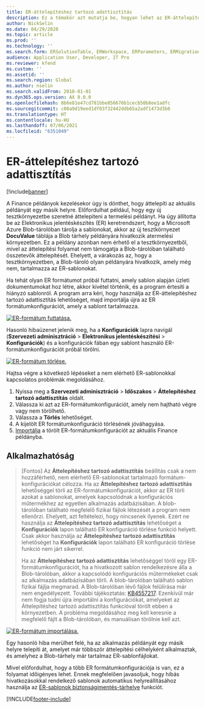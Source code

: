```yaml
---
title: ER-áttelepítéshez tartozó adattisztítás
description: Ez a témakör azt mutatja be, hogyan lehet az ER-áttelepítéshez tartozó adattisztítás funkcióval megoldani az ER-sablonokkal kapcsolatos problémákat.
author: NickSelin
ms.date: 04/29/2020
ms.topic: article
ms.prod: ''
ms.technology: ''
ms.search.form: ERSolutionTable, ERWorkspace, ERParameters, ERMigrationCleanup
audience: Application User, Developer, IT Pro
ms.reviewer: kfend
ms.custom: ''
ms.assetid: ''
ms.search.region: Global
ms.author: nselin
ms.search.validFrom: 2018-01-01
ms.dyn365.ops.version: AX 8.0.0
ms.openlocfilehash: 8b6e81e47cd781bbe856676b1cecb50b8ee1adfc
ms.sourcegitcommit: c08a9d19eed1df03f32442ddb65a2adf1473d3b6
ms.translationtype: HT
ms.contentlocale: hu-HU
ms.lasthandoff: 07/06/2021
ms.locfileid: "6351049"
---
```

# <a name="er-migration-cleanup"></a>ER-áttelepítéshez tartozó adattisztítás 

[!include[banner](../includes/banner.md)]

A Finance példányok kezelésekor úgy is dönthet, hogy áttelepíti az aktuális példányát egy másik helyre. Előfordulhat például, hogy egy új tesztkörnyezetbe szeretné áttelepíteni a termelési példányt. Ha úgy állította be az Elektronikus jelentéskészítés (ER) keretrendszert, hogy a Microsoft Azure Blob-tárolóban tárolja a sablonokat, akkor az új tesztkörnyezet **DocuValue** táblája a Blob tárhely példányára hivatkozik atermelési környezetben. Ez a példány azonban nem érhető el a tesztkörnyezetből, mivel az áttelepítési folyamat nem támogatja a Blob-tárolóban található összetevők áttelepítését. Ehelyett, a várakozás az, hogy a tesztkörnyezetben, a Blob-tároló olyan példányára hivatkozik, amely még nem, tartalmazza az ER-sablonokat.

Ha tehát olyan ER formátumot próbál futtatni, amely sablon alapján üzleti dokumentumokat hoz létre, akkor kivétel történik, és a program értesíti a hiányzó sablonról. A program arra kéri, hogy használja az ER-áttelepítéshez tartozó adattisztítás lehetőséget, majd importálja újra az ER formátumkonfigurációt, amely a sablont tartalmazza.

[![ER-formátum futtatása.](./media/er-migration-cleanup-run.png)](./media/er-migration-cleanup-run.png)

Hasonló hibaüzenet jelenik meg, ha a **Konfigurációk** lapra navigál (**Szervezeti adminisztráció** \> **Elektronikus jelentéskészítési** \> **Konfigurációk**) és a konfigurációk fában egy sablont használó ER-formátumkonfigurációt próbál törölni.

[![ER-formátum törlése.](./media/er-migration-cleanup-delete.png)](./media/er-migration-cleanup-delete.png)

Hajtsa végre a következő lépéseket a nem elérhető ER-sablonokkal kapcsolatos problémák megoldásához.

1.  Nyissa meg a **Szervezeti adminisztráció** \> **Időszakos** \> **Áttelepítéshez tartozó adattisztítás** oldalt.
2.  Válassza ki azt az ER-formátumkonfigurációt, amely nem hajtható végre vagy nem törölhető.
3.  Válassza a **Törlés** lehetőséget.
4.  A kijelölt ER formátumkonfiguráció törlésének jóváhagyása.
5.  [Importálja](download-electronic-reporting-configuration-lcs.md) a törölt ER-formátumkonfigurációt az aktuális Finance példányba.

## <a name="applicability"></a>Alkalmazhatóság

> [Fontos] Az **Áttelepítéshez tartozó adattisztítás** beállítás csak a nem hozzáférhető, nem elérhető ER-sablonokat tartalmazó formátum-konfigurációkat célozza. Ha az **Áttelepítéshez tartozó adattisztítás** lehetőséggel törli az ER-formátumkonfigurációt, akkor az ER törli azokat a sablonokat, amelyek kapcsolódnak a konfigurációs műtermékhez az egyetlen alkalmazás adatbázisában. A blob-tárolóban található megfelelő fizikai fájlok létezését a program nem ellenőrzi. Ehelyett, azt feltételezi, hogy nincsenek ilyenek. Ezért ne használja az **Áttelepítéshez tartozó adattisztítás** lehetőséget a **Konfigurációk** lapon található ER konfiguráció törlése funkció helyett. Csak akkor használja az **Áttelepítéshez tartozó adattisztítás** lehetőséget ha **Konfigurációk** lapon található ER konfiguráció törlése funkció nem járt sikerrel.
>
> Ha az **Áttelepítéshez tartozó adattisztítás** lehetőséggel töröl egy ER-formátumkonfigurációt, ha a hivatkozott sablon rendelkezésre álla a Blob-tárolóban, akkor a kapcsolódó konfigurációs műtermékeket csak az alkalmazás adatbázisában törli. A blob-tárolóban található sablon fizikai fájlja megmarad. A Blob-tárolóban lévő fájlok felülírása már nem engedélyezett. További tájékoztatás: [KB4557217](https://fix.lcs.dynamics.com/Issue/Details?kb=4557217). Ezenkívül már nem fogja tudni újra importálni a konfigurációkat, amelyeket az Áttelepítéshez tartozó adattisztítás funkcióval törölt ebben a környezetben. A probléma megoldásához meg kell keresnie a megfelelő fájlt a Blob-tárolóban, és manuálisan törölnie kell azt.

[![ER-formátum importálása.](./media/er-migration-cleanup-import.png)](./media/er-migration-cleanup-import.png)

Egy hasonló hiba merülhet felé, ha az alkalmazás példányát egy másik helyre telepíti át, amelyet már többször áttelepítési célhelyként alkalmaztak, és amelyhez a Blob-tárhely már tartalmaz ER-sablonfájlokat.

Mivel előfordulhat, hogy a több ER formátumkonfigurációja is van, ez a folyamat időigényes lehet. Ennek megfelelően javasoljuk, hogy hibás hivatkozásokkal rendelkező sablonok automatikus helyreállításához használja az [ER-sablonok biztonságimentés-tárhelye](er-backup-storage-templates.md) funkciót.


[!INCLUDE[footer-include](../../../includes/footer-banner.md)]